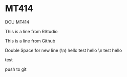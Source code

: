 # MT414

DCU MT414

This is a line from RStudio

This is a line from Github

Double Space for new line (\n) hello test hello \n test hello

test

push to git
